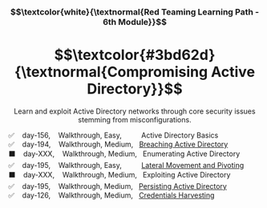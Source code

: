<h3 align="center"> $$\textcolor{white}{\textnormal{Red Teaming Learning Path - 6th Module}}$$ </h3>

<h1 align="center"> $$\textcolor{#3bd62d}{\textnormal{Compromising Active Directory}}$$ </h1>

<p align="center">Learn and exploit Active Directory networks through core security issues stemming from misconfigurations.</p>

✅  &nbsp;&nbsp;  day-156, &nbsp;&nbsp; Walkthrough, Easy, &nbsp;&nbsp;&nbsp;&nbsp;&nbsp;&nbsp;&nbsp;&nbsp; Active Directory Basics<br>
✅  &nbsp;&nbsp;  day-194, &nbsp;&nbsp; Walkthrough, Medium, &nbsp; [Breaching Active Directory](https://github.com/RosanaFSS/TryHackMe/blob/Red-Teaming-learning-path/6.2.%20Breaching%20Active%20Directory.md)<br>
⬛  &nbsp;&nbsp;  day-XXX, &nbsp;&nbsp; Walkthrough, Medium, &nbsp; Enumerating Active Directory<br>
✅  &nbsp;&nbsp;  day-195, &nbsp;&nbsp; Walkthrough, Easy, &nbsp;&nbsp;&nbsp;&nbsp;&nbsp;&nbsp;&nbsp;&nbsp; [Lateral Movement and Pivoting](https://github.com/RosanaFSS/TryHackMe/blob/Red-Teaming-learning-path/6.4.%20Lateral%20Movement%20and%20Pivoting.md)<br>
⬛  &nbsp;&nbsp;  day-XXX, &nbsp;&nbsp; Walkthrough, Medium, &nbsp; Exploiting Active Directory<br>
✅  &nbsp;&nbsp;  day-195, &nbsp;&nbsp; Walkthrough, Medium, &nbsp; [Persisting Active Directory](https://github.com/RosanaFSS/TryHackMe/blob/Red-Teaming-learning-path/6.6.%20Persisting%20Active%20Directory.md)<br>
✅  &nbsp;&nbsp;  day-126, &nbsp;&nbsp; Walkthrough, Medium, &nbsp; [Credentials Harvesting](https://github.com/RosanaFSS/TryHackMe/blob/Red-Teaming-learning-path/6.7.%20Credentials%20Harvesting.md)
